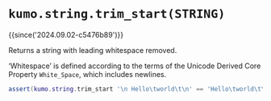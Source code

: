 # `kumo.string.trim_start(STRING)`

{{since('2024.09.02-c5476b89')}}

Returns a string with leading whitespace removed.

‘Whitespace’ is defined according to the terms of the Unicode Derived Core
Property `White_Space`, which includes newlines.

```lua
assert(kumo.string.trim_start '\n Hello\tworld\t\n' == 'Hello\tworld\t\n')
```


